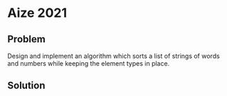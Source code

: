 # Aize 2021

## Problem

Design and implement an algorithm which sorts a list of strings of words and
numbers while keeping the element types in place.

## Solution
